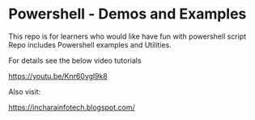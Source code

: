 # Powershell - Demos and Examples

This repo is for learners who would like have fun with powershell script
Repo includes Powershell examples and Utilities.

For details see the below video tutorials

https://youtu.be/Knr60vgl9k8

Also visit:

https://incharainfotech.blogspot.com/


